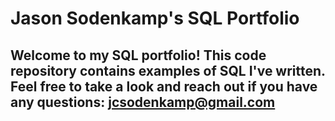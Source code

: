 # Jason Sodenkamp's SQL Portfolio

## Welcome to my SQL portfolio! This code repository contains examples of SQL I've written. Feel free to take a look and reach out if you have any questions: jcsodenkamp@gmail.com 

